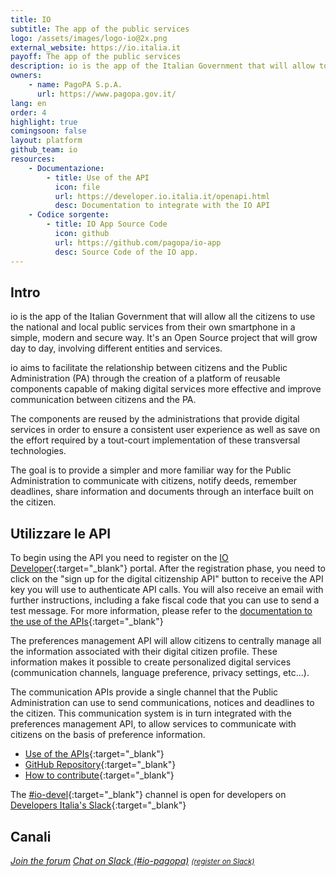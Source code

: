 ```yaml
---
title: IO
subtitle: The app of the public services
logo: /assets/images/logo-io@2x.png
external_website: https://io.italia.it
payoff: The app of the public services
description: io is the app of the Italian Government that will allow to all the citizens to use the national and local public services from their own smartphone in a simple, modern and secure way.
owners:
    - name: PagoPA S.p.A.
      url: https://www.pagopa.gov.it/
lang: en
order: 4
highlight: true
comingsoon: false
layout: platform
github_team: io
resources:
    - Documentazione:
        - title: Use of the API
          icon: file
          url: https://developer.io.italia.it/openapi.html
          desc: Documentation to integrate with the IO API
    - Codice sorgente:
        - title: IO App Source Code
          icon: github
          url: https://github.com/pagopa/io-app
          desc: Source Code of the IO app.
---
```


## Intro

io is the app of the Italian Government that will allow all the citizens to use the national and local public services from their own smartphone in a simple, modern and secure way.
It's an Open Source project that will grow day to day, involving different entities and services.

io aims to facilitate the relationship between citizens and the Public Administration (PA) through the creation of a platform of reusable components capable of making digital services more effective and improve communication between citizens and the PA.

The components are reused by the administrations that provide digital services in order to ensure a consistent user experience as well as save on the effort required by a tout-court implementation of these transversal technologies.

The goal is to provide a simpler and more familiar way for the Public Administration to communicate with citizens, notify deeds, remember deadlines, share information and documents through an interface built on the citizen.

## Utilizzare le API

To begin using the API you need to register on the [IO Developer](https://developer.io.italia.it/){:target="_blank"} portal. After the registration phase, you need to click on the "sign up for the digital citizenship API" button to receive the API key you will use to authenticate API calls. You will also receive an email with further instructions, including a fake fiscal code that you can use to send a test message. For more information, please refer to the [documentation to the use of the APIs](https://developer.io.italia.it/openapi.html){:target="_blank"}

The preferences management API will allow citizens to centrally manage all the information associated with their digital citizen profile. These information makes it possible to create personalized digital services (communication channels, language preference, privacy settings, etc...).

The communication APIs provide a single channel that the Public Administration can use to send communications, notices and deadlines to the citizen. This communication system is in turn integrated with the preferences management API, to allow services to communicate with citizens on the basis of preference information.

* [Use of the APIs](https://developer.io.italia.it/openapi.html){:target="_blank"}
* [GitHub Repository](https://github.com/pagopa/io-app){:target="_blank"}
* [How to contribute](https://github.com/pagopa/io/blob/master/CONTRIBUTING.it.md){:target="_blank"}

The [#io-devel](https://developersitalia.slack.com/messages/CA70BM37X){:target="_blank"} channel is open for developers on [Developers Italia's Slack](https://slack.developers.italia.it){:target="_blank"}

## Canali

<a class="btn btn-primary" href="https://forum.italia.it/c/progetto-io/" target="_blank"><i class="it-horn" /> Join the forum</a>
<a class="btn btn-primary" href="https://developersitalia.slack.com/archives/CJCJU0U3V" target="_blank"><i class="it-comment" /> Chat on Slack (#io-pagopa)</a> <a href="https://slack.developers.italia.it/" target="_blank"><small>(register on Slack)</small></a>
